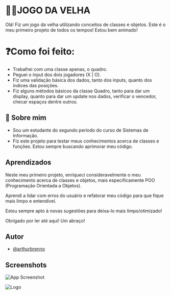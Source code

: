 
# 👵🏻JOGO DA VELHA

Olá! Fiz um jogo da velha utilizando conceitos de classes e objetos.
Este é o meu primeiro projeto de todos os tempos! Estou bem animado!

# ❓Como foi feito:

* Trabalhei com uma classe apenas, o quadro.
* Peguei o input dos dois jogadores (X | O).
* Fiz uma validação básica dos dados, tanto dos inputs, quanto dos índices das posições.
* Fiz alguns métodos básicos da classe Quadro, tanto para dar um display, quanto para dar um update nos dados, verificar o vencedor, checar espaços dentre outros.




## 🚀 Sobre mim
* Sou um estudante do segundo período do curso de Sistemas de Informação.
* Fiz este projeto para testar meus conhecimentos acerca de classes e funções. Estou sempre buscando aprimorar meu código.


## Aprendizados

Neste meu primeiro projeto, enriqueci consideravelmente o meu conhecimento
acerca de classes e objetos, mais especificamente POO (Programação Orientada a Objetos).

Aprendi a lidar com erros do usuário e refatorar meu código para que fique mais limpo e entendível.

Estou sempre apto à novas sugestões para deixa-lo mais limpo/otimizado!

Obrigado por ler até aqui! Um abraço!


## Autor

- [@arthurbrenno](https://github.com/arthurbrenno)


## Screenshots

![App Screenshot](https://media.discordapp.net/attachments/1019936202134126593/1029092401693868124/carbon_1.png?width=819&height=554)


![Logo](https://media.discordapp.net/attachments/1019936202134126593/1029091702503374929/Arthur_Brenno.png?)

